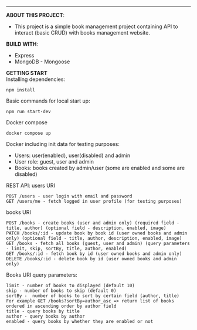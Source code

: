 ---

**ABOUT THIS PROJECT**:

- This project is a simple book management project containing API to interact (basic CRUD) with books management website.

**BUILD WITH**:

- Express
- MongoDB - Mongoose

**GETTING START**  
Installing dependencies:

```
npm install
```

Basic commands for local start up:

```
npm run start-dev
```

Docker compose

```
docker compose up
```

Docker including init data for testing purposes:

- Users: user(enabled), user(disabled) and admin
- User role: guest, user and admin
- Books: books created by admin/user (some are enabled and some are disabled)

REST API:
users URI

```
POST /users - user login with email and password
GET /users/me - fetch logged in user profile (for testing purposes)
```

books URI

```
POST /books - create books (user and admin only) (required field - title, author) (optional field - description, enabled, image)
PATCH /books/:id - update book by book id (user owned books and admin only) (optional field - title, author, description, enabled, image)
GET /books - fetch all books (guest, user and admin) (query parameters - limit, skip, sortBy, title, author, enabled)
GET /books/:id - fetch book by id (user owned books and admin only)
DELETE /books/:id - delete book by id (user owned books and admin only)
```

Books URI query parameters:

```
limit - number of books to displayed (default 10)
skip - number of books to skip (default 0)
sortBy -  number of books to sort by certain field (author, title)
For example GET /books?sortBy=author_asc => return list of books ordered in ascending order by author field
title - query books by title
author - query books by author
enabled - query books by whether they are enabled or not
```
